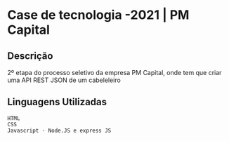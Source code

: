 # Case de tecnologia -2021 | PM Capital

## Descrição
2º etapa do processo seletivo da empresa PM Capital, onde tem que criar uma API REST JSON de um cabeleleiro

## Linguagens Utilizadas
    HTML
    CSS
    Javascript - Node.JS e express JS

